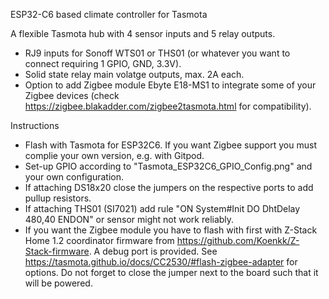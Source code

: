 ESP32-C6 based climate controller for Tasmota

A flexible Tasmota hub with 4 sensor inputs and 5 relay outputs. 
- RJ9 inputs for Sonoff WTS01 or THS01 (or whatever you want to connect requiring 1 GPIO, GND, 3.3V).
- Solid state relay main volatge outputs, max. 2A each.
- Option to add Zigbee module Ebyte E18-MS1 to integrate some of your Zigbee devices (check https://zigbee.blakadder.com/zigbee2tasmota.html for compatibility).

Instructions
- Flash with Tasmota for ESP32C6. If you want Zigbee support you must complie your own version, e.g. with Gitpod.
- Set-up GPIO according to "Tasmota_ESP32C6_GPIO_Config.png" and your own configuration.
- If attaching DS18x20 close the jumpers on the respective ports to add pullup resistors.
- If attaching THS01 (SI7021) add rule "ON System#Init DO DhtDelay 480,40 ENDON" or sensor might not work reliably.
- If you want the Zigbee module you have to flash with first with Z-Stack Home 1.2 coordinator firmware from https://github.com/Koenkk/Z-Stack-firmware. A debug port is provided. See https://tasmota.github.io/docs/CC2530/#flash-zigbee-adapter for options. Do not forget to close the jumper next to the board such that it will be powered.
